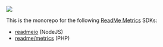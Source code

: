 [![](https://d3vv6lp55qjaqc.cloudfront.net/items/1M3C3j0I0s0j3T362344/Untitled-2.png)](https://readme.com)

This is the monorepo for the following [ReadMe Metrics](https://readme.com/metrics/) SDKs:

* [readmeio](https://github.com/readmeio/metrics-sdks/tree/master/node) (NodeJS)
* [readme/metrics](https://github.com/readmeio/metrics-sdks/tree/master/php) (PHP)
